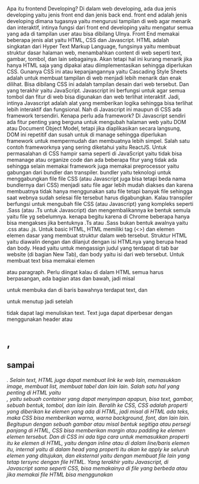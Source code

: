 Apa itu frontend Developing? Di dalam web developing, ada dua jenis developing yaitu jenis front end dan jenis back end. front end adalah jenis developing dimana tugasnya yaitu mengurusi tampilan di web agar menarik dan interaktif, intinya fungsi dari front end developing yaitu mengatur semua yang ada di tampilan user atau bisa dibilang UInya. Front End memakai beberapa jenis alat yaitu HTML, CSS dan Javascript. HTML adalah singkatan dari Hyper Text Markup Language, fungsinya yaitu membuat struktur dasar halaman web, menambahkan content di web seperti text, gambar, tombol, dan lain sebagainya. Akan tetapi hal ini kurang menarik jika hanya HTML saja yang dipakai atau diimplementasikan sehingga diperlukan CSS. Gunanya CSS ini atau kepanjangannya yaitu Cascading Style Sheets adalah untuk membuat tampilan di web menjadi lebih menarik dan enak dilihat. Bisa dibilang CSS ini adalah tampilan desain dari web tersebut. Dan yang terakhir yaitu JavaScript. Javascript ini berfungsi untuk agar semua tombol dan fitur di web bisa digunakan dan web terlihat interaktif. Jadi, intinya Javascript adalah alat yang memberikan logika sehingga bisa terlihat lebih interaktif dan fungsional. Nah di Javascript ini maupun di CSS ada framework tersendiri. Kenapa perlu ada framework? Di Javascript sendiri ada fitur penting yang berguna untuk mengubah halaman web yaitu DOM atau Document Object Model, tetapi jika diaplikasikan secara langsung, DOM ini repetitif dan susah untuk di manage sehingga diperlukan framework untuk mempermudah dan membuatnya lebih simpel. Salah satu contoh frameworknya yang sering diketahui yaitu ReactJS. Untuk permasalahan di CSS hampir sama seperti di JavaScript yaitu tidak bisa memanage atau organize code dan ada beberapa fitur yang tidak ada sehingga selain memakai framework juga memakai preprocessor yaitu gabungan dari bundler dan transpiler. bundler yaitu teknologi untuk menggabungkan file file CSS (atau Javascript juga bisa tetapi beda nama bundlernya dari CSS) menjadi satu file agar lebih mudah diakses dan karena membuatnya tidak hanya menggunakan satu file tetapi banyak file sehingga saat webnya sudah selesai file tersebut harus digabungkan. Kalau transpiler berfungsi untuk mengubah file CSS (atau Javascript) yang kompleks seperti .Sass (atau .Ts untuk Javascript) dan mengembalikannya ke bentuk semula yaitu file yg sebelumnya. kenapa begitu karena di Chrome beberapa hanya bisa mengakses jika bentuknya .Ts atau .Sass bukan bentuk awalnya yaitu .css atau .js. 
Untuk basic HTML, HTML memiliki tag (<>) dan elemen elemen dasar yang membuat struktur dalam web tersebut. Struktur HTML yaitu diawalin dengan <!DOCTYPE HTML> dan dilanjut dengan isi HTMLnya yang berupa head dan body. Head yaitu untuk mengassign judul yang terdapat di tab bar website (di bagian New Tab), dan body yaitu isi dari web tersebut. Untuk membuat text bisa memakai elemen <p> atau paragraph. Perlu diingat kalau di dalam HTML semua harus berpasangan, ada bagian atas dan bawah, jadi misal <p> untuk membuka dan di baris bawahnya terdapat text, dan </p> untuk menutup jadi setelah </p> tidak dapat lagi menuliskan text. Text juga dapat diperbesar dengan menggunakan header atau <h1>, <h2> sampai <h6>. Selain text, HTML juga dapat membuat link ke web lain, memasukkan image, membuat list, membuat tabel dan lain lain. Salah satu hal yang penting di HTML yaitu <div>, yaitu sebuah container yang dapat menyimpan apapun, bisa text, gambar, sebuah bentuk, tombol, dan lain lain. Beralih ke CSS, CSS adalah properti yang diberikan ke elemen yang ada di HTML, jadi misal di HTML ada teks, maka CSS bisa memberikan warna, warna background, font, dan lain lain. Begitupun dengan sebuah gambar atau misal bentuk segitiga atau persegi panjang di HTML, CSS bisa memberikan margin atau padding ke elemen elemen tersebut. Dan di CSS ini ada tiga cara untuk memasukkan properti itu ke elemen di HTML, yaitu dengan inline atau di dalam line/baris elemen itu, internal yaitu di dalam head yang properti itu akan ke apply ke seluruh elemen yang ditujukan, dan eksternal yaitu dengan membuat file lain yang tetap tersync dengan file HTML. Yang terakhir yaitu Javascript, di Javascript sama seperti CSS, bisa memakainya di file yang berbeda atau jika memakai file HTML bisa menggunakan <script>. Di Javascript ada yang namanya console.log() yang di dalam kurung berisi message. Gunanya ini untuk memudahkan dalam debug dan dalam mengoutputkan ke console. Selanjutnya ada Variabel. Variabel terdiri dari string yaitu text, number yaitu angka, dan bool yaitu true/false. Di dalam Javascript juga bisa membuat if statement, for loop, array, dan function.
Kesimpulannya bahwa Frontend Developer adalah orang yang mendevelop suatu web menggunakan HTML,CSS, dan Javascript dan fokus ke tampilan penggunanya atau UInya. Untuk bahasa pemrogramannya terdiri dari HTML, CSS dan Javascript. HTML berfungsi untuk membuat struktur dari webnya jadi ini merupakan hal yang dasar dan yang pertama dilakukan. HTML memiliki banyak elemen, seperti <div>, <form>, <id>, <class>, dan lain lain. Kemudian CSS berfungsi untuk memberikan warna dan tampilan agar elemen dasar seperti teks, gambar, bentuk di HTML bisa lebih menarik dilihat. Dan yang terakhir, disempurnakan oleh Javascript yang bertugas untuk memberikan logika seperti if statement, for loop, hitungan aritmatika, dan semacamnya agar web itu interaktif dan "berjalan" semestinya.
